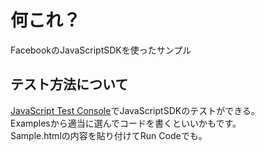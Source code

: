 # 何これ？
FacebookのJavaScriptSDKを使ったサンプル

## テスト方法について
[JavaScript Test Console](http://developers.facebook.com/tools/console/)でJavaScriptSDKのテストができる。  
Examplesから適当に選んでコードを書くといいかもです。  
Sample.htmlの内容を貼り付けてRun Codeでも。  
